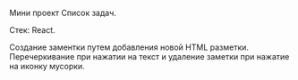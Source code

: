 Мини проект Список задач.

Стек: React.

Создание заментки путем добавления новой HTML разметки. Перечеркивание при нажатии на текст и удаление заметки при нажатие на иконку мусорки.
